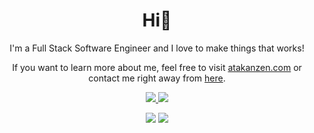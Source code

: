 <p align="center">
  <h1 align="center">Hi🤠</h1>
  <p align="center">I'm a Full Stack Software Engineer and I love to make things that works!</p>
  <p align="center">If you want to learn more about me, feel free to visit <a href="https://atakanzen.com">atakanzen.com</a> or contact me right away from <a href="mailto:atakanzzengin@gmail.com">here</a>.</p>
</p>
<p align="center">
  <a href="https://www.linkedin.com/in/atakanzen/">
    <img src="https://img.shields.io/badge/-LinkedIn-blue?style=flat-square&logo=Linkedin&logoColor=white&link=https://www.linkedin.com/in/ataknz/" />  
  </a> 
  <a href="https://twitter.com/atakanzen_/">
    <img src="https://img.shields.io/badge/-Twitter-blue?style=flat-square&logo=Twitter&logoColor=white&link=https://www.twitter.com/atakanzzengin/" />
  </a>
</p>
<p align="center"> 
    <img src="https://github-readme-stats.vercel.app/api?username=atakanzen&count_private=true&show_icons=true&hide_border=true&hide_title=true" />
    <img src="https://github-readme-stats.vercel.app/api/top-langs/?username=atakanzen&langs_count=6&layout=compact&hide_border=true" />
</p>

